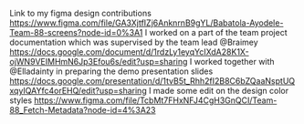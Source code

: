 Link to my figma design contributions   https://www.figma.com/file/GA3XjtfIZj6AnknrnB9gYL/Babatola-Ayodele-Team-88-screens?node-id=0%3A1
I worked on a part of the team project documentation which was supervised by the team lead @Braimey https://docs.google.com/document/d/1rdzLy1eyqYcIXdA28K1X-ojWN9VEIMHmN6Jp3Efou6s/edit?usp=sharing
I worked together with @Elladainty in preparing the demo presentation slides  https://docs.google.com/presentation/d/1tvB5t_Rhh2fI2B8C6bZQaaNsptUQxqyIQAYfc4orEHQ/edit?usp=sharing
I made some edit on the design color styles https://www.figma.com/file/TcbMt7FHxNFJ4CgH3GnQCI/Team-88_Fetch-Metadata?node-id=4%3A23
